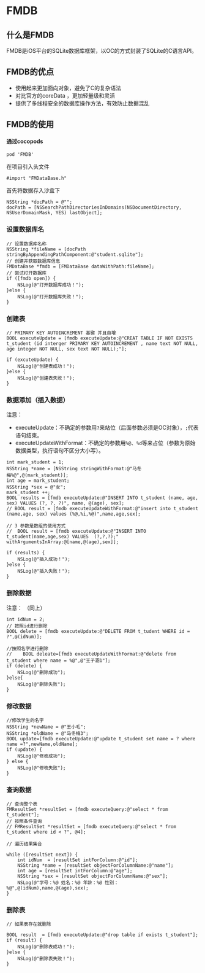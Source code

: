 # FMDB

## 什么是FMDB

FMDB是iOS平台的SQLite数据库框架，以OC的方式封装了SQLite的C语言API。

## FMDB的优点

* 使用起来更加面向对象，避免了C的复杂语法
* 对比官方的coreData ，更加轻量级和灵活
* 提供了多线程安全的数据库操作方法，有效防止数据混乱

## FMDB的使用

#### 通过cocopods

`pod 'FMDB'`

在项目引入头文件

`#import "FMDataBase.h"`

首先将数据存入沙盒下

```
NSString *docPath = @"";
docPath = [NSSearchPathDirectoriesInDomains(NSDocumentDirectory, NSUserDomainMask, YES) lastObject];
```

### 设置数据库名

```
// 设置数据库名称
NSString *fileName = [docPath stringByAppendingPathComponent:@"student.sqlite"];
// 创建并获取数据库信息
FMDataBase *fmdb = [FMDataBase dataWithPath:fileName];
// 尝试打开数据库
if ([fmdb open]) {
	NSLog(@"打开数据库成功！");
}else {
	NSLog(@"打开数据库失败！");
}

```

### 创建表

```
// PRIMARY KEY AUTOINCREMENT 基键 并且自增
BOOL executeUpdate = [fmdb executeUpdate:@"CREAT TABLE IF NOT EXISTS t_student (id interger PRIMARY KEY AUTOINCREMENT , name text NOT NULL, age integer NOT NULL, sex text NOT NULL);"];

if (excuteUpdate) {
	NSLog(@"创建表成功！");
}else {
	NSLog(@"创建表失败！");
}
```

### 数据添加（插入数据）

注意：

* executeUpdate：不确定的参数用`?`来站位（后面参数必须是OC对象），`;`代表语句结束。
* executeUpdateWithFormat：不确定的参数用`%@`、`%d`等来占位（参数为原始数据类型，执行语句不区分大小写）。

```
int mark_student = 1;
NSString *name = [NSString stringWithFormat:@"马冬梅%@",@(mark_student)];
int age = mark_student;
NSString *sex = @"女";
mark_student ++;
BOOL results = [fmdb executeUpdate:@"INSERT INTO t_student (name, age, sex) VALUES (?, ?, ?)", name, @(age), sex];
// BOOL result = [fmdb executeUpdateWithFormat:@"insert into t_student (name,age, sex) values (%@,%i,%@)",name,age,sex];

// 3 参数是数组的使用方式
//  BOOL result = [fmdb executeUpdate:@"INSERT INTO t_student(name,age,sex) VALUES  (?,?,?);" withArgumentsInArray:@[name,@(age),sex]];

if (results) {
	NSLog(@"插入成功！");
}else {
	NSLog(@"插入失败！");
}
```

### 删除数据

注意： （同上）

```
int idNum = 2;
// 按照id进行删除
BOOL delete = [fmdb executeUpdate:@"DELETE FROM t_tudent WHERE id = ?",@(idNum)];

//按照名字进行删除
//    BOOL deleate=[fmdb executeUpdateWithFormat:@"delete from t_student where name = %@",@"王子涵1"];
if (delete) {
    NSLog(@"删除成功");
}else{
    NSLog(@"删除失败");
}
```

### 修改数据

```
//修改学生的名字
NSString *newName = @"王小毛";
NSString *oldName = @"马冬梅3";
BOOL update=[fmdb executeUpdate:@"update t_student set name = ? where name =?",newName,oldName];
if (update) {
    NSLog(@"修改成功");
} else {
    NSLog(@"修改失败");
}
```

### 查询数据

```
// 查询整个表
FMResultSet *resultSet = [fmdb executeQuery:@"select * from t_student"];
// 按照条件查询
// FMResultSet *resultSet = [fmdb executeQuery:@"select * from t_student where id < ?", @4];

// 遍历结果集合

while ([resultSet next]) {
	int idNum  = [resultSet intForColumn:@"id"];
	NSString *name = [resultSet objectForColumnName:@"name"];
	int age = [resultSet intForColumn:@"age"];
	NSString *sex = [resultSet objectForColumnName:@"sex"];
	NSLog(@"学号：%@ 姓名：%@ 年龄：%@ 性别：%@",@(idNum),name,@(age),sex);
}

```

### 删除表

```
// 如果表存在就删除

BOOL result  = [fmdb executeUpdate:@"drop table if exists t_student"];
if (result) {
	NSLog(@"删除表成功！");
}else {
	NSLog(@"删除表失败！");
}
```
